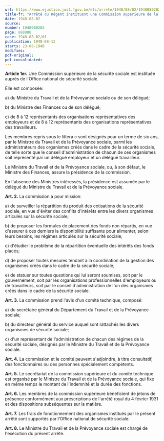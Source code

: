 ```yaml
---
url: https://www.ejustice.just.fgov.be/eli/arrete/1948/08/02/1948080202/justel
title-fr: "Arrêté du Régent instituant une Commission supérieure de la sécurité sociale."
date: 1948-08-02
source:
number: 1948080202
page: 888888
case: 1948-08-02/01
publication: 1948-08-13
starts: 23-08-1948
modifies:
pdf-original:
pdf-consolidated:
---
```


**Article 1er.** Une Commission supérieure de la sécurité sociale est instituée auprès de l'Office national de sécurité sociale.

Elle est composée:

   a) du Ministre du Travail et de la Prévoyance sociale ou de son délégué;

   b) du Ministre des Finances ou de son délégué;

   c) de 8 à 12 représentants des organisations représentatives des employeurs et de 8 à 12 représentants des organisations représentatives des travailleurs.

Les membres repris sous le littera c sont désignés pour un terme de six ans, par le Ministre du Travail et de la Prévoyance sociale, parmi les administrateurs des organismes créés dans le cadre de la sécurité sociale, de telle sorte que le conseil d'administration de chacun de ces organismes soit représenté par un délégué employeur et un délégué travailleur.

Le Ministre du Travail et de la Prévoyance sociale, ou, à son défaut, le Ministre des Finances, assure la présidence de la commission.

En l'absence des Ministres intéressés, la présidence est assumée par le délégué du Ministre du Travail et de la Prévoyance sociale.

**Art. 2.** La commission a pour mission:

   a) de surveiller la répartition du produit des cotisations de la sécurité sociale, en vue d'éviter des conflits d'intérêts entre les divers organismes articulés sur la sécurité sociale;

   b) de proposer les formules de placement des fonds non répartis, en vue d'assurer à ces derniers la disponibilité suffisante pour alimenter, selon leurs besoins, les régimes articulés sur la sécurité sociale;

   c) d'étudier le problème de la répartition éventuelle des intérêts des fonds placés;

   d) de proposer toutes mesures tendant à la coordination de la gestion des organismes créés dans le cadre de la sécurité sociale;

   e) de statuer sur toutes questions qui lui seront soumises, soit par le gouvernement, soit par les organisations professionnelles d'employeurs ou de travailleurs, soit par le conseil d'administration de l'un des organismes créés dans le cadre de la sécurité sociale.

**Art. 3.** La commission prend l'avis d'un comité technique, composé:

   a) du secrétaire général du Département du Travail et de la Prévoyance sociale;

   b) du directeur général du service auquel sont rattachés les divers organismes de sécurité sociale;

   c) d'un représentant de l'administration de chacun des régimes de la sécurité sociale, désignés par le Ministre du Travail et de la Prévoyance sociale.

**Art. 4.** La commission et le comité peuvent s'adjoindre, à titre consultatif, des fonctionnaires ou des personnes spécialement compétents.

**Art. 5.** Le secrétariat de la commission supérieure et du comité technique est organisé par le Ministre du Travail et de la Prévoyance sociale, qui fixe en même temps le montant de l'indemnité et la durée des fonctions.

**Art. 6.** Les membres de la commission supérieure bénéficient de jetons de présence conformément aux prescriptions de l'arrêté royal du 4 février 1931 et des dispositions subséquentes sur la matière.

**Art. 7.** Les frais de fonctionnement des organismes institués par le présent arrêté sont supportés par l'Office national de sécurité sociale.

**Art. 8.** Le Ministre du Travail et de la Prévoyance sociale est chargé de l'exécution du présent arrêté.
